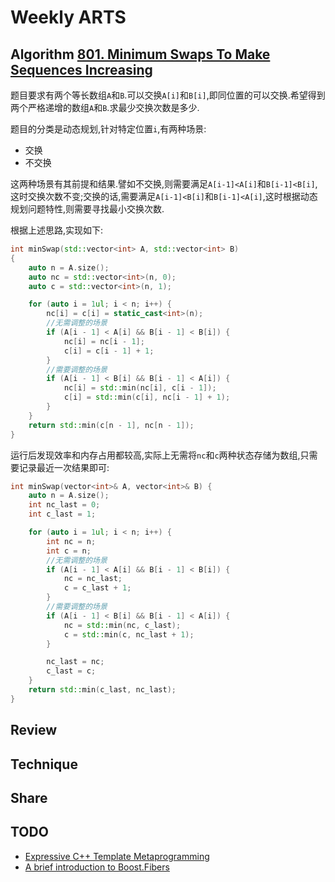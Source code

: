 # Weekly ARTS

## Algorithm [801. Minimum Swaps To Make Sequences Increasing](https://leetcode.com/problems/minimum-swaps-to-make-sequences-increasing/)

题目要求有两个等长数组`A`和`B`.可以交换`A[i]`和`B[i]`,即同位置的可以交换.希望得到两个严格递增的数组`A`和`B`.求最少交换次数是多少.

题目的分类是动态规划,针对特定位置`i`,有两种场景:

- 交换
- 不交换

这两种场景有其前提和结果.譬如不交换,则需要满足`A[i-1]<A[i]`和`B[i-1]<B[i]`,这时交换次数不变;交换的话,需要满足`A[i-1]<B[i]`和`B[i-1]<A[i]`,这时根据动态规划问题特性,则需要寻找最小交换次数.

根据上述思路,实现如下:

```C++
int minSwap(std::vector<int> A, std::vector<int> B)
{
    auto n = A.size();
    auto nc = std::vector<int>(n, 0);
    auto c = std::vector<int>(n, 1);

    for (auto i = 1ul; i < n; i++) {
        nc[i] = c[i] = static_cast<int>(n);
        //无需调整的场景
        if (A[i - 1] < A[i] && B[i - 1] < B[i]) {
            nc[i] = nc[i - 1];
            c[i] = c[i - 1] + 1;
        }
        //需要调整的场景
        if (A[i - 1] < B[i] && B[i - 1] < A[i]) {
            nc[i] = std::min(nc[i], c[i - 1]);
            c[i] = std::min(c[i], nc[i - 1] + 1);
        }
    }
    return std::min(c[n - 1], nc[n - 1]);
}
```

运行后发现效率和内存占用都较高,实际上无需将`nc`和`c`两种状态存储为数组,只需要记录最近一次结果即可:

```C++
int minSwap(vector<int>& A, vector<int>& B) {
    auto n = A.size();
    int nc_last = 0;
    int c_last = 1;

    for (auto i = 1ul; i < n; i++) {
        int nc = n;
        int c = n;
        //无需调整的场景
        if (A[i - 1] < A[i] && B[i - 1] < B[i]) {
            nc = nc_last;
            c = c_last + 1;
        }
        //需要调整的场景
        if (A[i - 1] < B[i] && B[i - 1] < A[i]) {
            nc = std::min(nc, c_last);
            c = std::min(c, nc_last + 1);
        }

        nc_last = nc;
        c_last = c;
    }
    return std::min(c_last, nc_last);
}
```

## Review

## Technique

## Share

## TODO

- [Expressive C++ Template Metaprogramming](https://www.fluentcpp.com/2017/06/02/write-template-metaprogramming-expressively/)
- [A brief introduction to Boost.Fibers](http://www.romange.com/2018/12/15/introduction-to-fibers-in-c-/)
